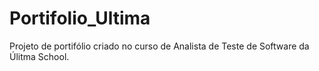# Portifolio_Ultima
Projeto de portifólio criado no curso de Analista de Teste de Software da Úlitma School.
